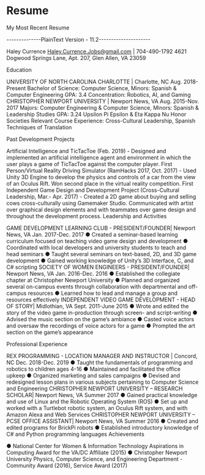 # Resume
My Most Recent Resume

--------------PlainText Version - 11.2---------------------

Haley Currence
Haley.Currence.Jobs@gmail.com | 704-490-1792
4621 Dogwood Springs Lane, Apt. 207, Glen Allen, VA 23059

Education

UNIVERSITY OF NORTH CAROLINA CHARLOTTE | Charlotte, NC Aug. 2018-Present
Bachelor of Science: Computer Science, Minors: Spanish & Computer Engineering GPA: 3.4
Concentration: Robotics, AI, and Gaming
CHRISTOPHER NEWPORT UNIVERSITY | Newport News, VA Aug. 2015-Nov. 2017
Majors: Computer Engineering & Computer Science, Minors: Spanish & Leadership Studies GPA: 3.24
Upsilon Pi Epsilon & Eta Kappa Nu Honor Societies
Relevant Course Experience: Cross-Cultural Leadership, Spanish Techniques of Translation

Past Development Projects

Artificial Intelligence and TicTacToe (Feb. 2019) - Designed and implemented an artificial intelligence agent and environment in
which the user plays a game of TicTacToe against the computer player.
First Person/Virtual Reality Driving Simulator (RamHacks 2017, Oct. 2017) - Used Unity 3D Engine to develop the physics and
controls of a car from the view of an Oculus Rift. Won second place in the virtual reality competition.
First Independent Game Design and Development Project (Cross-Cultural Leadership, Mar.- Apr. 2017) - Created a 2D game
about buying and selling cows cross-culturally using Gamemaker Studio. Communicated with artist over graphical design elements
and with teammates over game design and throughout the development process.
Leadership and Activities

GAME DEVELOPMENT LEARNING CLUB - PRESIDENT/FOUNDER| Newport News, VA Jan. 2017-Dec. 2017
● Created a seminar-based learning curriculum focused on teaching video game design and development
● Coordinated with local developers and university students to teach and head seminars
● Taught several seminars on text-based, 2D, and 3D game development
● Gained working knowledge of Unity’s 3D Interface, C, and C# scripting
SOCIETY OF WOMEN ENGINEERS - PRESIDENT/FOUNDER| Newport News, VA Jan. 2016-Dec. 2016
● Established the collegiate chapter at Christopher Newport University
● Planned and organized several on-campus events through collaboration with departmental and off-campus resources
● Learned how to lead and manage a group and resources effectively
INDEPENDENT VIDEO GAME DEVELOPMENT - HEAD OF STORY| Midlothian, VA Sept. 2011-June 2015
● Wrote and edited the story of the video game in-production through screen- and script-writing
● Advised the music section on the game’s ambiance
● Casted voice actors and oversaw the recordings of voice actors for a game
● Prompted the art section on the game’s appearance

Professional Experience

REX PROGRAMMING - LOCATION MANAGER AND INSTRUCTOR | Concord, NC Dec. 2018-Dec. 2019
● Taught the fundamentals of programming and robotics to children ages 4-16
● Maintained and facilitated the office upkeep
● Organized marketing and sales campaigns
● Devised and redesigned lesson plans in various subjects pertaining to Computer Science and Engineering
CHRISTOPHER NEWPORT UNIVERSITY – RESEARCH SCHOLAR| Newport News, VA Summer 2017
● Gained practical knowledge and use of Linux and the Robotic Operating System (ROS)
● Set up and worked with a Turtlebot robotic system, an Oculus Rift system, and with Amazon Alexa and Web Services
CHRISTOPHER NEWPORT UNIVERSITY – PCSE OFFICE ASSISTANT| Newport News, VA Summer 2016
● Created and edited programs for BrickPi robots
● Established introductory knowledge of C# and Python programming languages
Achievements

● National Center for Women & Information Technology Aspirations in Computing Award for the VA/DC Affiliate (2015)
● Christopher Newport University Physics, Computer Science, and Engineering Department - Community Award (2016),
Service Award (2017)
